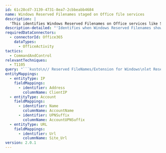 ```yaml
---
id: 61c28cd7-3139-4731-8ea7-2cbbeabb4684
name: Windows Reserved Filenames staged on Office file services
description: |
  'This identifies Windows Reserved Filenames on Office services like SharePoint and OneDrive. It also detects when a user uploads these files to another user's workspace, which may indicate malicious activity.'
description-detailed: "'Identifies when Windows Reserved Filenames show up on Office services such as SharePoint and OneDrive.\nList currently includes 'CON', 'PRN', 'AUX', 'NUL', 'COM1', 'COM2', 'COM3', 'COM4', 'COM5', 'COM6', \n'COM7', 'COM8', 'COM9', 'LPT1', 'LPT2', 'LPT3', 'LPT4', 'LPT5', 'LPT6', 'LPT7', 'LPT8', 'LPT9' file extensions.\nAdditionally, identifies when a given user is uploading these files to another user's workspace.\nThis may be indication of a staging location for malware or other malicious activity.\nReferences: https://docs.microsoft.com/windows/win32/fileio/naming-a-file'\n"
requiredDataConnectors:
  - connectorId: Office365
    dataTypes:
      - OfficeActivity
tactics:
  - CommandAndControl
relevantTechniques:
  - T1105
query: "```kusto\n// Reserved FileNames/Extension for Windows\nlet Reserved = dynamic(['CON', 'PRN', 'AUX', 'NUL', 'COM1', 'COM2', 'COM3', 'COM4', 'COM5', 'COM6', 'COM7', 'COM8', 'COM9', 'LPT1', 'LPT2', 'LPT3', 'LPT4', 'LPT5', 'LPT6', 'LPT7', 'LPT8', 'LPT9']);\nOfficeActivity\n| where isnotempty(SourceFileExtension)\n| where SourceFileExtension in~ (Reserved) or SourceFileName in~ (Reserved)\n| where UserAgent !has \"Mac OS\" \n| extend SiteUrlUserFolder = tolower(split(Site_Url, '/')[-2])\n| extend UserIdUserFolderFormat = tolower(replace_regex(UserId, '@|\\\\.', '_'))\n// identify when UserId is not a match to the specific site url personal folder reference\n| extend UserIdDiffThanUserFolder = iff(Site_Url has '/personal/' and SiteUrlUserFolder != UserIdUserFolderFormat, true , false ) \n| summarize TimeGenerated = make_list(TimeGenerated, 100000), StartTime = min(TimeGenerated), EndTime = max(TimeGenerated), Operations = make_list(Operation, 100000), UserAgents = make_list(UserAgent, 100000), OfficeIds = make_list(OfficeId, 100000), SourceRelativeUrls = make_list(SourceRelativeUrl, 100000), FileNames = make_list(SourceFileName, 100000)\nby OfficeWorkload, RecordType, UserType, UserKey, UserId, ClientIP, Site_Url, SourceFileExtension,SiteUrlUserFolder, UserIdUserFolderFormat, UserIdDiffThanUserFolder\n// Use mvexpand on any list items and you can expand out the exact time and other metadata about the hit\n| extend AccountName = tostring(split(UserId, \"@\")[0]), AccountUPNSuffix = tostring(split(UserId, \"@\")[1])\n| extend IP_0_Address = ClientIP\n| extend Account_0_Name = AccountName\n| extend Account_0_UPNSuffix = AccountUPNSuffix\n| extend URL_0_Url = Site_Url\n```"
entityMappings:
  - entityType: IP
    fieldMappings:
      - identifier: Address
        columnName: ClientIP
  - entityType: Account
    fieldMappings:
      - identifier: Name
        columnName: AccountName
      - identifier: UPNSuffix
        columnName: AccountUPNSuffix
  - entityType: URL
    fieldMappings:
      - identifier: Url
        columnName: Site_Url
version: 2.0.1
---
```


